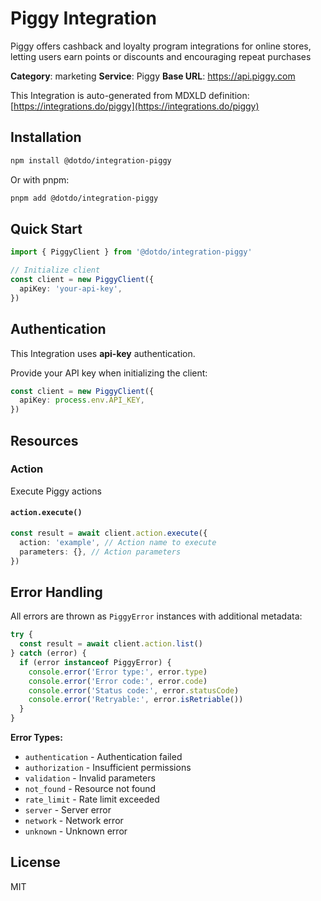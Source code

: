 # Piggy Integration

Piggy offers cashback and loyalty program integrations for online stores, letting users earn points or discounts and encouraging repeat purchases

**Category**: marketing
**Service**: Piggy
**Base URL**: https://api.piggy.com

This Integration is auto-generated from MDXLD definition: [https://integrations.do/piggy](https://integrations.do/piggy)

## Installation

```bash
npm install @dotdo/integration-piggy
```

Or with pnpm:

```bash
pnpm add @dotdo/integration-piggy
```

## Quick Start

```typescript
import { PiggyClient } from '@dotdo/integration-piggy'

// Initialize client
const client = new PiggyClient({
  apiKey: 'your-api-key',
})
```

## Authentication

This Integration uses **api-key** authentication.

Provide your API key when initializing the client:

```typescript
const client = new PiggyClient({
  apiKey: process.env.API_KEY,
})
```

## Resources

### Action

Execute Piggy actions

#### `action.execute()`

```typescript
const result = await client.action.execute({
  action: 'example', // Action name to execute
  parameters: {}, // Action parameters
})
```

## Error Handling

All errors are thrown as `PiggyError` instances with additional metadata:

```typescript
try {
  const result = await client.action.list()
} catch (error) {
  if (error instanceof PiggyError) {
    console.error('Error type:', error.type)
    console.error('Error code:', error.code)
    console.error('Status code:', error.statusCode)
    console.error('Retryable:', error.isRetriable())
  }
}
```

**Error Types:**

- `authentication` - Authentication failed
- `authorization` - Insufficient permissions
- `validation` - Invalid parameters
- `not_found` - Resource not found
- `rate_limit` - Rate limit exceeded
- `server` - Server error
- `network` - Network error
- `unknown` - Unknown error

## License

MIT
